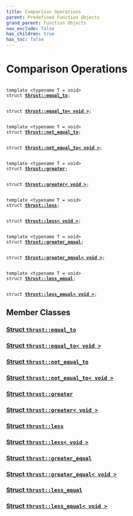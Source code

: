 ```yaml
---
title: Comparison Operations
parent: Predefined Function Objects
grand_parent: Function Objects
nav_exclude: false
has_children: true
has_toc: false
---
```


# Comparison Operations

<code class="doxybook">
<span>template &lt;typename T = void&gt;</span>
<span>struct <b><a href="{{ site.baseurl }}/api/classes/structthrust_1_1equal__to.html">thrust::equal&#95;to</a></b>;</span>
<br>
<span>struct <b><a href="{{ site.baseurl }}/api/classes/structthrust_1_1equal__to_3_01void_01_4.html">thrust::equal&#95;to&lt; void &gt;</a></b>;</span>
<br>
<span>template &lt;typename T = void&gt;</span>
<span>struct <b><a href="{{ site.baseurl }}/api/classes/structthrust_1_1not__equal__to.html">thrust::not&#95;equal&#95;to</a></b>;</span>
<br>
<span>struct <b><a href="{{ site.baseurl }}/api/classes/structthrust_1_1not__equal__to_3_01void_01_4.html">thrust::not&#95;equal&#95;to&lt; void &gt;</a></b>;</span>
<br>
<span>template &lt;typename T = void&gt;</span>
<span>struct <b><a href="{{ site.baseurl }}/api/classes/structthrust_1_1greater.html">thrust::greater</a></b>;</span>
<br>
<span>struct <b><a href="{{ site.baseurl }}/api/classes/structthrust_1_1greater_3_01void_01_4.html">thrust::greater&lt; void &gt;</a></b>;</span>
<br>
<span>template &lt;typename T = void&gt;</span>
<span>struct <b><a href="{{ site.baseurl }}/api/classes/structthrust_1_1less.html">thrust::less</a></b>;</span>
<br>
<span>struct <b><a href="{{ site.baseurl }}/api/classes/structthrust_1_1less_3_01void_01_4.html">thrust::less&lt; void &gt;</a></b>;</span>
<br>
<span>template &lt;typename T = void&gt;</span>
<span>struct <b><a href="{{ site.baseurl }}/api/classes/structthrust_1_1greater__equal.html">thrust::greater&#95;equal</a></b>;</span>
<br>
<span>struct <b><a href="{{ site.baseurl }}/api/classes/structthrust_1_1greater__equal_3_01void_01_4.html">thrust::greater&#95;equal&lt; void &gt;</a></b>;</span>
<br>
<span>template &lt;typename T = void&gt;</span>
<span>struct <b><a href="{{ site.baseurl }}/api/classes/structthrust_1_1less__equal.html">thrust::less&#95;equal</a></b>;</span>
<br>
<span>struct <b><a href="{{ site.baseurl }}/api/classes/structthrust_1_1less__equal_3_01void_01_4.html">thrust::less&#95;equal&lt; void &gt;</a></b>;</span>
</code>

## Member Classes

<h3 id="struct-thrustequal-to">
<a href="{{ site.baseurl }}/api/classes/structthrust_1_1equal__to.html">Struct <code>thrust::equal&#95;to</code>
</a>
</h3>

<h3 id="struct-thrustequal-to<-void->">
<a href="{{ site.baseurl }}/api/classes/structthrust_1_1equal__to_3_01void_01_4.html">Struct <code>thrust::equal&#95;to&lt; void &gt;</code>
</a>
</h3>

<h3 id="struct-thrustnot-equal-to">
<a href="{{ site.baseurl }}/api/classes/structthrust_1_1not__equal__to.html">Struct <code>thrust::not&#95;equal&#95;to</code>
</a>
</h3>

<h3 id="struct-thrustnot-equal-to<-void->">
<a href="{{ site.baseurl }}/api/classes/structthrust_1_1not__equal__to_3_01void_01_4.html">Struct <code>thrust::not&#95;equal&#95;to&lt; void &gt;</code>
</a>
</h3>

<h3 id="struct-thrustgreater">
<a href="{{ site.baseurl }}/api/classes/structthrust_1_1greater.html">Struct <code>thrust::greater</code>
</a>
</h3>

<h3 id="struct-thrustgreater<-void->">
<a href="{{ site.baseurl }}/api/classes/structthrust_1_1greater_3_01void_01_4.html">Struct <code>thrust::greater&lt; void &gt;</code>
</a>
</h3>

<h3 id="struct-thrustless">
<a href="{{ site.baseurl }}/api/classes/structthrust_1_1less.html">Struct <code>thrust::less</code>
</a>
</h3>

<h3 id="struct-thrustless<-void->">
<a href="{{ site.baseurl }}/api/classes/structthrust_1_1less_3_01void_01_4.html">Struct <code>thrust::less&lt; void &gt;</code>
</a>
</h3>

<h3 id="struct-thrustgreater-equal">
<a href="{{ site.baseurl }}/api/classes/structthrust_1_1greater__equal.html">Struct <code>thrust::greater&#95;equal</code>
</a>
</h3>

<h3 id="struct-thrustgreater-equal<-void->">
<a href="{{ site.baseurl }}/api/classes/structthrust_1_1greater__equal_3_01void_01_4.html">Struct <code>thrust::greater&#95;equal&lt; void &gt;</code>
</a>
</h3>

<h3 id="struct-thrustless-equal">
<a href="{{ site.baseurl }}/api/classes/structthrust_1_1less__equal.html">Struct <code>thrust::less&#95;equal</code>
</a>
</h3>

<h3 id="struct-thrustless-equal<-void->">
<a href="{{ site.baseurl }}/api/classes/structthrust_1_1less__equal_3_01void_01_4.html">Struct <code>thrust::less&#95;equal&lt; void &gt;</code>
</a>
</h3>


